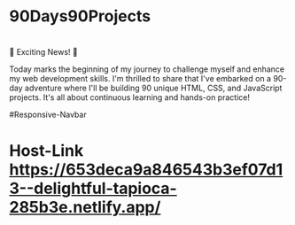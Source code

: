 # 90Days90Projects

#
🚀 Exciting News! 🚀

Today marks the beginning of my journey to challenge myself and enhance my web development skills. I'm thrilled to share that I've embarked on a 90-day adventure where I'll be building 90 unique HTML, CSS, and JavaScript projects. It's all about continuous learning and hands-on practice!

#Responsive-Navbar 
# Host-Link https://653deca9a846543b3ef07d13--delightful-tapioca-285b3e.netlify.app/
